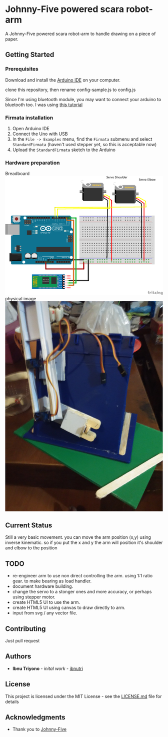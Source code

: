 # Johnny-Five powered scara robot-arm 

A Johnny-Five powered scara robot-arm to handle drawing on a piece of paper.

## Getting Started

### Prerequisites

Download and install the [Arduino IDE](https://www.arduino.cc/en/Main/Software) on your computer.

clone this repository, then rename config-sample.js to config.js

Since I'm using bluetooth module, you may want to connect your arduino to bluetooth too. I was using [this tutorial](https://github.com/rwaldron/johnny-five/wiki/Getting-Started-with-Johnny-Five-and-HC-05-Bluetooth-Serial-Port-Module)

### Firmata installation

1. Open Arduino IDE
2. Connect the Uno with USB
3. In the `File -> Examples` menu, find the `Firmata` submenu and select `StandardFirmata` (haven't used stepper yet, so this is acceptable now)
4. Upload the `StandardFirmata` sketch to the Arduino

### Hardware preparation 

Breadboard
![](https://github.com/ibnutri/scara-drawbot/raw/master/schematic/png/scara-drawbot_bb.png)
physical image
![](https://github.com/ibnutri/scara-drawbot/raw/master/schematic/png/scara-drawbot_image.jpg)

## Current Status

Still a very basic movement. you can move the arm position (x,y) using inverse kinematic. so if you put the x and y the arm will position it's shoulder and elbow to the position 

## TODO
- re-engineer arm to use non direct controlling the arm. using 1:1 ratio gear. to make bearing as load handler.
- document hardware building.
- change the servo to a stonger ones and more accuracy, or perhaps using stepper motor.
- create HTML5 UI to use the arm.
- create HTML5 UI using canvas to draw directly to arm.
- input from svg / any vector file.


## Contributing

Just pull request

## Authors

 - **Ibnu Triyono** - *inital work* - [ibnutri](https://github.com/ibnutri)

## License

This project is licensed under the MIT License - see the [LICENSE.md](LICENSE.md) file for details

## Acknowledgments

* Thank you to [Johnny-Five](https://github.com/rwaldron/johnny-five)

